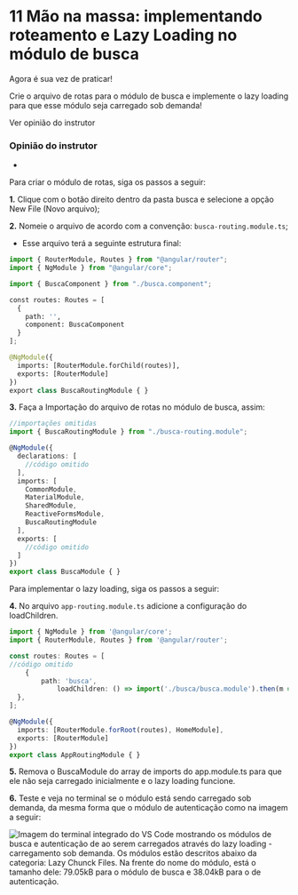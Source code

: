 # 11 Mão na massa: implementando roteamento e Lazy Loading no módulo de busca

Agora é sua vez de praticar!

Crie o arquivo de rotas para o módulo de busca e implemente o lazy loading para que esse módulo seja carregado sob demanda!

Ver opinião do instrutor

### Opinião do instrutor

- [](https://cursos.alura.com.br/suggestions/new/angular-modularizacao-lazy-loading-interceptors/143351/opinion)

Para criar o módulo de rotas, siga os passos a seguir:

**1.** Clique com o botão direito dentro da pasta busca e selecione a opção New File (Novo arquivo);

**2.** Nomeie o arquivo de acordo com a convenção: `busca-routing.module.ts`;

- Esse arquivo terá a seguinte estrutura final:

```python
import { RouterModule, Routes } from "@angular/router";
import { NgModule } from "@angular/core";

import { BuscaComponent } from "./busca.component";

const routes: Routes = [
  {
    path: '',
    component: BuscaComponent
  }
];

@NgModule({
  imports: [RouterModule.forChild(routes)],
  exports: [RouterModule]
})
export class BuscaRoutingModule { }
```

**3.** Faça a Importação do arquivo de rotas no módulo de busca, assim:

```typescript
//importações omitidas
import { BuscaRoutingModule } from "./busca-routing.module";

@NgModule({
  declarations: [
    //código omitido
  ],
  imports: [
    CommonModule,
    MaterialModule,
    SharedModule,
    ReactiveFormsModule,
    BuscaRoutingModule
  ],
  exports: [
    //código omitido
  ]
})
export class BuscaModule { }
```

Para implementar o lazy loading, siga os passos a seguir:

**4.** No arquivo `app-routing.module.ts` adicione a configuração do loadChildren.

```typescript
import { NgModule } from '@angular/core';
import { RouterModule, Routes } from '@angular/router';

const routes: Routes = [
//código omitido
    {
        path: 'busca',
            loadChildren: () => import('./busca/busca.module').then(m => m.BuscaModule),
  },
];

@NgModule({
  imports: [RouterModule.forRoot(routes), HomeModule],
  exports: [RouterModule]
})
export class AppRoutingModule { }
```

**5.** Remova o BuscaModule do array de imports do app.module.ts para que ele não seja carregado inicialmente e o lazy loading funcione.

**6.** Teste e veja no terminal se o módulo está sendo carregado sob demanda, da mesma forma que o módulo de autenticação como na imagem a seguir:

![Imagem do terminal integrado do VS Code mostrando os módulos de busca e autenticação de ao serem carregados através do lazy loading - carregamento sob demanda. Os módulos estão descritos abaixo da categoria: Lazy Chunck Files. Na frente do nome do módulo, está o tamanho dele: 79.05kB para o módulo de busca e 38.04kB para o de autenticação.](https://cdn3.gnarususercontent.com.br/3413-angular/imagem2-m%C3%B3dulos-carregados-sob-demanda-aula-3.png)